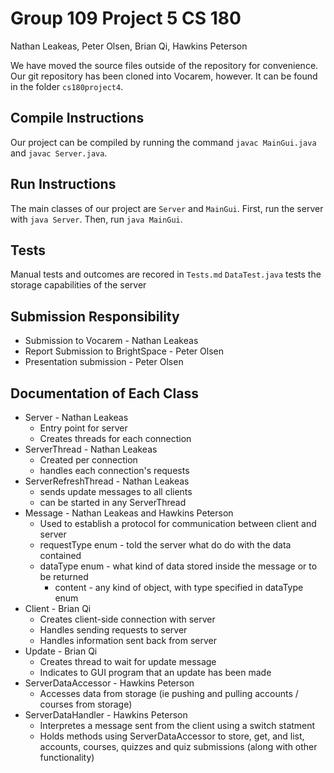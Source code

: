 # Group 109 Project 5 CS 180
Nathan Leakeas, Peter Olsen, Brian Qi, Hawkins Peterson

We have moved the source files outside of the repository for convenience. 
Our git repository has been cloned into Vocarem, however. It can be found in the folder `cs180project4`.



## Compile Instructions
Our project can be compiled by running the command `javac MainGui.java` and `javac Server.java`.

## Run Instructions
The main classes of our project are `Server` and `MainGui`. First,
run the server with `java Server`. Then, run `java MainGui`.

## Tests
Manual tests and outcomes are recored in `Tests.md`
`DataTest.java` tests the storage capabilities of the server 

## Submission Responsibility
* Submission to Vocarem - Nathan Leakeas
* Report Submission to BrightSpace - Peter Olsen
* Presentation submission - Peter Olsen


## Documentation of Each Class
* Server - Nathan Leakeas
  * Entry point for server
  * Creates threads for each connection
* ServerThread - Nathan Leakeas
  * Created per connection
  * handles each connection's requests
* ServerRefreshThread - Nathan Leakeas
  * sends update messages to all clients
  * can be started in any ServerThread
* Message - Nathan Leakeas and Hawkins Peterson
  * Used to establish a protocol for communication between client and server
  * requestType enum - told the server what do do with the data contained
  * dataType enum - what kind of data stored inside the message
  or to be returned
    * content - any kind of object, with type specified in dataType enum
* Client - Brian Qi
  * Creates client-side connection with server
  * Handles sending requests to server
  * Handles information sent back from server
* Update - Brian Qi
  * Creates thread to wait for update message
  * Indicates to GUI program that an update has been made 
* ServerDataAccessor - Hawkins Peterson
  * Accesses data from storage (ie pushing and pulling accounts / courses from storage)
* ServerDataHandler - Hawkins Peterson
  * Interpretes a message sent from the client using a switch statment 
  * Holds methods using ServerDataAccessor to store, get, and list, accounts, courses, quizzes and quiz submissions (along with other functionality)

